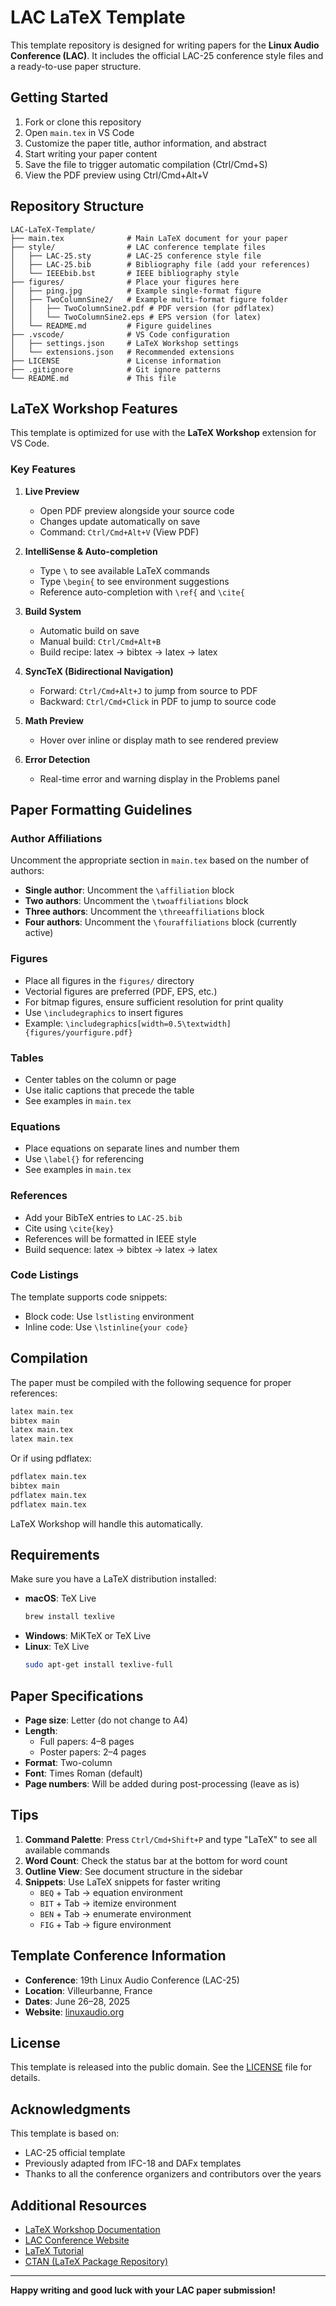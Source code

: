 # LAC LaTeX Template

This template repository is designed for writing papers for the **Linux Audio Conference (LAC)**. It includes the official LAC-25 conference style files and a ready-to-use paper structure.

## Getting Started

1. Fork or clone this repository
2. Open `main.tex` in VS Code
3. Customize the paper title, author information, and abstract
4. Start writing your paper content
5. Save the file to trigger automatic compilation (Ctrl/Cmd+S)
6. View the PDF preview using Ctrl/Cmd+Alt+V

## Repository Structure

```
LAC-LaTeX-Template/
├── main.tex              # Main LaTeX document for your paper
├── style/                # LAC conference template files
│   ├── LAC-25.sty        # LAC-25 conference style file
│   ├── LAC-25.bib        # Bibliography file (add your references)
│   └── IEEEbib.bst       # IEEE bibliography style
├── figures/              # Place your figures here
│   ├── ping.jpg          # Example single-format figure
│   ├── TwoColumnSine2/   # Example multi-format figure folder
│   │   ├── TwoColumnSine2.pdf # PDF version (for pdflatex)
│   │   └── TwoColumnSine2.eps # EPS version (for latex)
│   └── README.md         # Figure guidelines
├── .vscode/              # VS Code configuration
│   ├── settings.json     # LaTeX Workshop settings
│   └── extensions.json   # Recommended extensions
├── LICENSE               # License information
├── .gitignore            # Git ignore patterns
└── README.md             # This file
```

## LaTeX Workshop Features

This template is optimized for use with the **LaTeX Workshop** extension for VS Code.

### Key Features

1. **Live Preview**
   - Open PDF preview alongside your source code
   - Changes update automatically on save
   - Command: `Ctrl/Cmd+Alt+V` (View PDF)

2. **IntelliSense & Auto-completion**
   - Type `\` to see available LaTeX commands
   - Type `\begin{` to see environment suggestions
   - Reference auto-completion with `\ref{` and `\cite{`

3. **Build System**
   - Automatic build on save
   - Manual build: `Ctrl/Cmd+Alt+B`
   - Build recipe: latex → bibtex → latex → latex

4. **SyncTeX (Bidirectional Navigation)**
   - Forward: `Ctrl/Cmd+Alt+J` to jump from source to PDF
   - Backward: `Ctrl/Cmd+Click` in PDF to jump to source code

5. **Math Preview**
   - Hover over inline or display math to see rendered preview

6. **Error Detection**
   - Real-time error and warning display in the Problems panel

## Paper Formatting Guidelines

### Author Affiliations

Uncomment the appropriate section in `main.tex` based on the number of authors:

- **Single author**: Uncomment the `\affiliation` block
- **Two authors**: Uncomment the `\twoaffiliations` block
- **Three authors**: Uncomment the `\threeaffiliations` block
- **Four authors**: Uncomment the `\fouraffiliations` block (currently active)

### Figures

- Place all figures in the `figures/` directory
- Vectorial figures are preferred (PDF, EPS, etc.)
- For bitmap figures, ensure sufficient resolution for print quality
- Use `\includegraphics` to insert figures
- Example: `\includegraphics[width=0.5\textwidth]{figures/yourfigure.pdf}`

### Tables

- Center tables on the column or page
- Use italic captions that precede the table
- See examples in `main.tex`

### Equations

- Place equations on separate lines and number them
- Use `\label{}` for referencing
- See examples in `main.tex`

### References

- Add your BibTeX entries to `LAC-25.bib`
- Cite using `\cite{key}`
- References will be formatted in IEEE style
- Build sequence: latex → bibtex → latex → latex

### Code Listings

The template supports code snippets:
- Block code: Use `lstlisting` environment
- Inline code: Use `\lstinline{your code}`

## Compilation

The paper must be compiled with the following sequence for proper references:

```bash
latex main.tex
bibtex main
latex main.tex
latex main.tex
```

Or if using pdflatex:

```bash
pdflatex main.tex
bibtex main
pdflatex main.tex
pdflatex main.tex
```

LaTeX Workshop will handle this automatically.

## Requirements

Make sure you have a LaTeX distribution installed:

- **macOS**: TeX Live
  ```bash
  brew install texlive
  ```
- **Windows**: MiKTeX or TeX Live
- **Linux**: TeX Live
  ```bash
  sudo apt-get install texlive-full
  ```

## Paper Specifications

- **Page size**: Letter (do not change to A4)
- **Length**: 
  - Full papers: 4–8 pages
  - Poster papers: 2–4 pages
- **Format**: Two-column
- **Font**: Times Roman (default)
- **Page numbers**: Will be added during post-processing (leave as is)

## Tips

1. **Command Palette**: Press `Ctrl/Cmd+Shift+P` and type "LaTeX" to see all available commands
2. **Word Count**: Check the status bar at the bottom for word count
3. **Outline View**: See document structure in the sidebar
4. **Snippets**: Use LaTeX snippets for faster writing
   - `BEQ` + Tab → equation environment
   - `BIT` + Tab → itemize environment
   - `BEN` + Tab → enumerate environment
   - `FIG` + Tab → figure environment

## Template Conference Information

- **Conference**: 19th Linux Audio Conference (LAC-25)
- **Location**: Villeurbanne, France
- **Dates**: June 26–28, 2025
- **Website**: [linuxaudio.org](https://linuxaudio.org)

## License

This template is released into the public domain. See the [LICENSE](LICENSE) file for details.

## Acknowledgments

This template is based on:
- LAC-25 official template
- Previously adapted from IFC-18 and DAFx templates
- Thanks to all the conference organizers and contributors over the years

## Additional Resources

- [LaTeX Workshop Documentation](https://github.com/James-Yu/LaTeX-Workshop)
- [LAC Conference Website](https://linuxaudio.org)
- [LaTeX Tutorial](https://www.overleaf.com/learn)
- [CTAN (LaTeX Package Repository)](https://ctan.org/)

---

**Happy writing and good luck with your LAC paper submission!**
